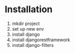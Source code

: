 # Installation

1) mkdir project
2) set up new env
3) install django
4) install djangorestframework
5) install django-filters